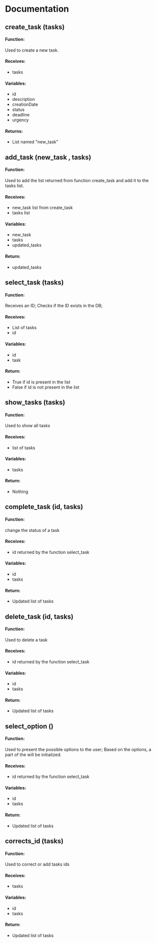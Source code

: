 # Documentation
## create_task (tasks)
#### Function:
Used to create a new task.

#### Receives:
* tasks
    
#### Variables:
* id
* description
* creationDate
* status
* deadline
* urgency
    
#### Returns:
* List named "new_task"


## add_task (new_task , tasks)
#### Function:
Used to add the list returned from function create_task and add it to the tasks list.

#### Receives:
* new_task list from create_task
* tasks list
    
#### Variables:
* new_task
* tasks
* updated_tasks
    
#### Return:
* updated_tasks

## select_task (tasks)
#### Function:
Receives an ID;
Checks if the ID exists in the DB;

#### Receives:
* List of tasks
* id
    
#### Variables:
* id
* task
    
#### Return:
* True if id is present in the list
* False if id is not present in the list

## show_tasks (tasks)
#### Function:
Used to show all tasks

#### Receives:
* list of tasks
    
#### Variables:
* tasks
    
#### Return:
* Nothing

## complete_task (id, tasks)
#### Function:
change the status of a task

#### Receives:
* id returned by the function select_task
    
#### Variables:
* id
* tasks
    
#### Return:
* Updated list of tasks

## delete_task (id, tasks)
#### Function:
Used to delete a task

#### Receives:
* id returned by the function select_task
    
#### Variables:
* id
* tasks
    
#### Return:
* Updated list of tasks

## select_option ()
#### Function:
Used to present the possible options to the user;
Based on the options, a part of the will be initialized.

#### Receives:
* id returned by the function select_task
    
#### Variables:
* id
* tasks
    
#### Return:
* Updated list of tasks

## corrects_id (tasks)
#### Function:
Used to correct or add tasks ids

#### Receives:
* tasks
    
#### Variables:
* id
* tasks
    
#### Return:
* Updated list of tasks
